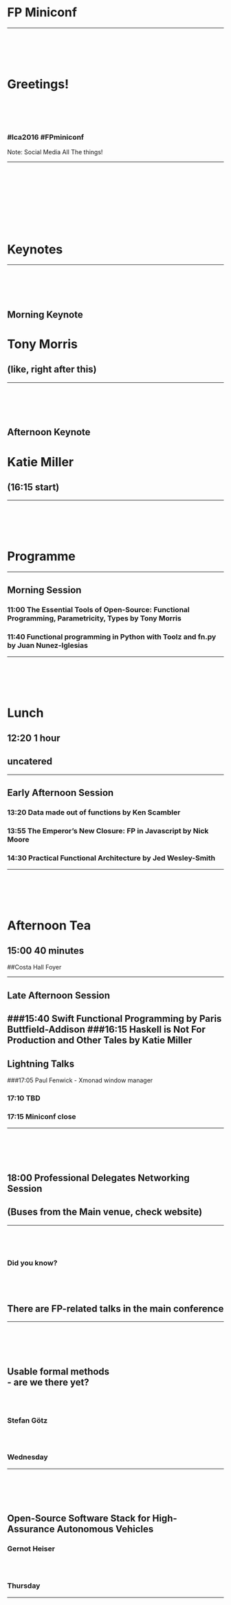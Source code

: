 # &nbsp;
# FP Miniconf

---
# &nbsp;
# Greetings!
# &nbsp;
### #lca2016 #FPminiconf

Note: Social Media All The things!


---

# &nbsp;
# &nbsp;
# Keynotes
---

# &nbsp;
## Morning Keynote
# Tony Morris
## (like, right after this)

---

# &nbsp;
## Afternoon Keynote
# Katie Miller
## (16:15 start)

---
# &nbsp;

# Programme

---
## Morning Session
### 11:00 The Essential Tools of Open-Source: Functional Programming, Parametricity, Types by Tony Morris
### 11:40 Functional programming in Python with Toolz and fn.py by Juan Nunez-Iglesias


---
# &nbsp;
# Lunch
## 12:20 1 hour
## uncatered
---

## Early Afternoon Session

### 13:20 Data made out of functions by Ken Scambler
### 13:55 The Emperor’s New Closure: FP in Javascript by Nick Moore

### 14:30 Practical Functional Architecture by Jed Wesley-Smith

---
# &nbsp;
# Afternoon Tea
## 15:00 40 minutes
##Costa Hall Foyer

---

## Late Afternoon Session
###15:40 Swift Functional Programming by Paris Buttfield-Addison
###16:15 Haskell is Not For Production and Other Tales by Katie Miller
---

## Lightning Talks
###17:05 Paul Fenwick - Xmonad window manager

### 17:10 TBD

### 17:15 Miniconf close

---

# &nbsp;
## 18:00 Professional Delegates Networking Session
## (Buses from the Main venue, check website)
---
## &nbsp;
### Did you know?
## &nbsp;
## There are FP-related talks in the main conference

---
# &nbsp;
## Usable formal methods<br> - are we there yet?
### &nbsp;
### Stefan Götz
### &nbsp;
### Wednesday

---

# &nbsp;
## Open-Source Software Stack for High-Assurance Autonomous Vehicles
### Gernot Heiser
### &nbsp;
### Thursday


---
# &nbsp;
# &nbsp;
# Venue Notices

---

# &nbsp;
# Code of Conduct
### This miniconf adheres to the LCA CoC
#### https://linux.conf.au/register/code_of_conduct


---
## &nbsp;
### Did you know?
## &nbsp;
## There are FP-related talks in the main conference

---
# &nbsp;
## Usable formal methods<br> - are we there yet?
### &nbsp;
### Stefan Götz
### &nbsp;
### Wednesday

---

# &nbsp;
## Open-Source Software Stack for High-Assurance Autonomous Vehicles
### Gernot Heiser
### &nbsp;
### Thursday


---
# &nbsp;
# &nbsp;
# Venue Notices

---

# &nbsp;
# Code of Conduct
### This miniconf adheres to the LCA CoC
#### https://linux.conf.au/register/code_of_conduct


---

# &nbsp;
# Code of Conduct
## Be Respectful

Note: We have many languages here today

Do not ask if a language has higher kinded types

No language bashing
No platform bashing

Ask respectful questions

Unless otherwise mentioned by the speaker, questions (actual questions) at the end
---

# &nbsp;
# &nbsp;
## up first ...

---

# &nbsp;
# Morning Keynote
## Tony Morris

---

# <end morning slides>
---
# Closing <!-- .slide: class="center" -->
---
# Want to learn more? <!-- .slide: class="center" -->

---
## &nbsp;
### Did you know?
## &nbsp;
## There are FP-related talks in the main conference

---
# &nbsp;
## Usable formal methods<br> - are we there yet?
### &nbsp;
### Stefan Götz
### &nbsp;
### Wednesday

---

# &nbsp;
## Open-Source Software Stack for High-Assurance Autonomous Vehicles
### Gernot Heiser
### &nbsp;
### Thursday

---

# &nbsp;

# Meetups, Conferences and Communities

---

# Haskell and Scala <!-- .slide: class="center" -->

---

# YOW! Lambda Jam <!-- .slide: class="center" -->

## Brisbane

## 28 - 29 April 2016

## CFP Closes 13 March 2016

#### http://lambdajam.yowconference.com.au/call-for-presentations/

---


# FP Meetups <!-- .slide: class="center" -->

## BFPG
## FP-Syd
## ScalaSyd
## Melbourne Scala UG

---

# FP on freenode <!-- .slide: class="center" -->

## #bfpg
## #haskell.au

---

# JavaScript and Web <!-- .slide: class="center" -->

## So, *so* many

---

# CampJS <!-- .slide: class="center" -->
# WebDirections
---
# Local Web Meetups <!-- .slide: class="center" -->

### SydJS
### SydCSS
### MelbCSS
### SydPHP
### phpMelb
### wd42 (Hobart)

---

# Python <!-- .slide: class="center" -->

---
# PyCon AU <!-- .slide: class="center" -->

## Melbourne
## 12 - 16 August 2016

### http://2016.pycon-au.org/

---


# Local Python Meetups <!-- .slide: class="center" -->

## SyPy
## BrisPy
## PyLadies in your city
## DjangoGirls in your city


---

# Swift <!-- .slide: class="center" -->

---

# /dev/world/2016 <!-- .slide: class="center" -->


## Melbourne

## Dates TBA

devworld.com.au 


---
## ... and probably heaps more <!-- .slide: class="center" -->
### Just search "[lang] [city] meetup"


---

## One final thing... <!-- .slide: class="center" -->

---
#&nbsp; 
# Thank you!
## Speakers! <!-- .element: class="fragment" -->
### Our Keynotes Katie and Tony <!-- .element: class="fragment" -->
### Juan, Ken, Nick, Jed & Paris <!-- .element: class="fragment" -->
---
#&nbsp; 
# Thank you!
## Papers Committee!
### Tony Morris, Brian McKenna, George Wilson <!-- .element: class="fragment" -->
---
#&nbsp; 
# Thank you!
## Organisers and Volunteers!
## &nbsp;

---
#&nbsp; 
# Thank you!
## Attendees!
### (that's you!) <!-- .element: class="fragment" -->
---

### EOF <!-- .slide: class="center" -->
### ./pdns <!-- .slide: class="center" -->